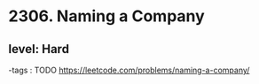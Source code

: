 # 2306. Naming a Company
## level: Hard

-tags : TODO
https://leetcode.com/problems/naming-a-company/
